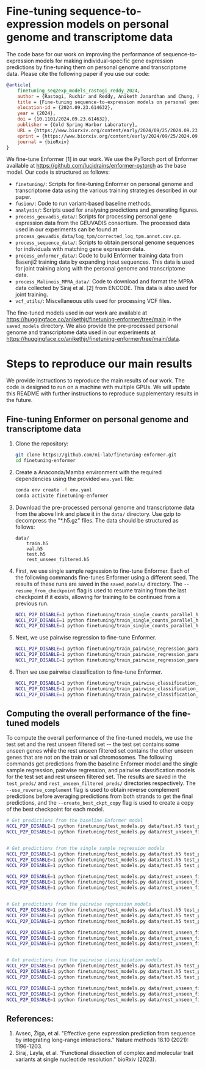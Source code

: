# Fine-tuning sequence-to-expression models on personal genome and transcriptome data

The code base for our work on improving the performance of sequence-to-expression models for making individual-specific gene expression predictions by fine-tuning them on personal genome and transcriptome data. Please cite the following paper if you use our code:
```bibtex
@article{
    finetuning_seq2exp_models_rastogi_reddy_2024,
    author = {Rastogi, Ruchir and Reddy, Aniketh Janardhan and Chung, Ryan and Ioannidis, Nilah M.},
    title = {Fine-tuning sequence-to-expression models on personal genome and transcriptome data},
    elocation-id = {2024.09.23.614632},
    year = {2024},
    doi = {10.1101/2024.09.23.614632},
    publisher = {Cold Spring Harbor Laboratory},
    URL = {https://www.biorxiv.org/content/early/2024/09/25/2024.09.23.614632},
    eprint = {https://www.biorxiv.org/content/early/2024/09/25/2024.09.23.614632.full.pdf},
    journal = {bioRxiv}
}
```
We fine-tune Enformer [1] in our work. We use the PyTorch port of Enformer available at https://github.com/lucidrains/enformer-pytorch as the base model. Our code is structured as follows:
- `finetuning/`: Scripts for fine-tuning Enformer on personal genome and transcriptome data using the various training strategies described in our paper.
- `fusion/`: Code to run variant-based baseline methods.
- `analysis/`: Scripts used for analysing predictions and generating figures.
- `process_geuvadis_data/`: Scripts for processing personal gene expression data from the GEUVADIS consortium. The processed data used in our experiments can be found at `process_geuvadis_data/log_tpm/corrected_log_tpm.annot.csv.gz`.
- `process_sequence_data/`: Scripts to obtain personal genome sequences for individuals with matching gene expression data.
- `process_enformer_data/`: Code to build Enformer training data from Basenji2 training data by expanding input sequences. This data is used for joint training along with the personal genome and transcriptome data.
- `process_Malinois_MPRA_data/`: Code to download and format the MPRA data collected by Siraj et al. [2] from ENCODE. This data is also used for joint training.
- `vcf_utils/`: Miscellaneous utils used for processing VCF files.

The fine-tuned models used in our work are available at https://huggingface.co/anikethjr/finetuning-enformer/tree/main in the ``saved_models`` directory. We also provide the pre-processed personal genome and transcriptome data used in our experiments at https://huggingface.co/anikethjr/finetuning-enformer/tree/main/data.

# Steps to reproduce our main results

We provide instructions to reproduce the main results of our work. The code is designed to run on a machine with multiple GPUs. We will update this README with further instructions to reproduce supplementary results in the future.

## Fine-tuning Enformer on personal genome and transcriptome data

1. Clone the repository:
   ```bash
   git clone https://github.com/ni-lab/finetuning-enformer.git
   cd finetuning-enformer
   ```

2. Create a Anaconda/Mamba environment with the required dependencies using the provided `env.yaml` file:
   ```bash
   conda env create -f env.yaml
   conda activate finetuning-enformer
   ```

3. Download the pre-processed personal genome and transcriptome data from the above link and place it in the `data/` directory. Use gzip to decompress the "*.h5.gz" files. The data should be structured as follows:
   ```
   data/
       train.h5
       val.h5
       test.h5
       rest_unseen_filtered.h5
   ```

4. First, we use single sample regression to fine-tune Enformer. Each of the following commands fine-tunes Enformer using a different seed. The results of these runs are saved in the `saved_models/` directory. The `--resume_from_checkpoint` flag is used to resume training from the last checkpoint if it exists, allowing for training to be continued from a previous run.
    ```bash
    NCCL_P2P_DISABLE=1 python finetuning/train_single_counts_parallel_h5_dataset.py data/train.h5 data/val.h5 single_regression_counts saved_models/ --batch_size 2 --lr 0.0001 --weight_decay 0.001 --use_scheduler --warmup_steps 1000 --data_seed 42 --resume_from_checkpoint
    NCCL_P2P_DISABLE=1 python finetuning/train_single_counts_parallel_h5_dataset.py data/train.h5 data/val.h5 single_regression_counts saved_models/ --batch_size 2 --lr 0.0001 --weight_decay 0.001 --use_scheduler --warmup_steps 1000 --data_seed 97 --resume_from_checkpoint
    NCCL_P2P_DISABLE=1 python finetuning/train_single_counts_parallel_h5_dataset.py data/train.h5 data/val.h5 single_regression_counts saved_models/ --batch_size 2 --lr 0.0001 --weight_decay 0.001 --use_scheduler --warmup_steps 1000 --data_seed 7 --resume_from_checkpoint
    ```

5. Next, we use pairwise regression to fine-tune Enformer.
    ```bash
    NCCL_P2P_DISABLE=1 python finetuning/train_pairwise_regression_parallel_h5_dataset.py data/train.h5 data/val.h5 regression saved_models/ --batch_size 1 --lr 0.0001 --weight_decay 0.001 --use_scheduler --warmup_steps 1000 --data_seed 42 --resume_from_checkpoint
    NCCL_P2P_DISABLE=1 python finetuning/train_pairwise_regression_parallel_h5_dataset.py data/train.h5 data/val.h5 regression saved_models/ --batch_size 1 --lr 0.0001 --weight_decay 0.001 --use_scheduler --warmup_steps 1000 --data_seed 97 --resume_from_checkpoint
    NCCL_P2P_DISABLE=1 python finetuning/train_pairwise_regression_parallel_h5_dataset.py data/train.h5 data/val.h5 regression saved_models/ --batch_size 1 --lr 0.0001 --weight_decay 0.001 --use_scheduler --warmup_steps 1000 --data_seed 7 --resume_from_checkpoint
    ```

6. Then we use pairwise classification to fine-tune Enformer.
    ```bash
    NCCL_P2P_DISABLE=1 python finetuning/train_pairwise_classification_parallel_h5_dataset_dynamic_sampling_dataset.py data/train.h5 data/val.h5 classification saved_models/ --batch_size 1 --lr 0.0001 --weight_decay 0.001 --data_seed 42 --resume_from_checkpoint
    NCCL_P2P_DISABLE=1 python finetuning/train_pairwise_classification_parallel_h5_dataset_dynamic_sampling_dataset.py data/train.h5 data/val.h5 classification saved_models/ --batch_size 1 --lr 0.0001 --weight_decay 0.001 --data_seed 97 --resume_from_checkpoint
    NCCL_P2P_DISABLE=1 python finetuning/train_pairwise_classification_parallel_h5_dataset_dynamic_sampling_dataset.py data/train.h5 data/val.h5 classification saved_models/ --batch_size 1 --lr 0.0001 --weight_decay 0.001 --data_seed 7 --resume_from_checkpoint
    ```

## Computing the overall performance of the fine-tuned models

To compute the overall performance of the fine-tuned models, we use the test set and the rest unseen filtered set -- the test set contains some unseen genes while the rest unseen filtered set contains the other unseen genes that are not on the train or val chromosomes. The following commands get predictions from the baseline Enformer model and the single sample regression, pairwise regression, and pairwise classification models for the test set and rest unseen filtered set. The results are saved in the `test_preds/` and `rest_unseen_filtered_preds/` directories respectively. The `--use_reverse_complement` flag is used to obtain reverse complement predictions before averaging predictions from both strands to get the final predictions, and the `--create_best_ckpt_copy` flag is used to create a copy of the best checkpoint for each model.

```bash
# Get predictions from the baseline Enformer model
NCCL_P2P_DISABLE=1 python finetuning/test_models.py data/test.h5 test_preds/baseline baseline dummy --use_reverse_complement --create_best_ckpt_copy
NCCL_P2P_DISABLE=1 python finetuning/test_models.py data/rest_unseen_filtered.h5 rest_unseen_filtered_preds/baseline baseline dummy --use_reverse_complement --create_best_ckpt_copy


# Get predictions from the single sample regression models
NCCL_P2P_DISABLE=1 python finetuning/test_models.py data/test.h5 test_preds/single_regression_counts_data_seed_42_lr_0.0001_wd_0.001_rcprob_0.5_rsmax_3 single_regression_counts saved_models/single_regression_counts_data_seed_42_lr_0.0001_wd_0.001_rcprob_0.5_rsmax_3/checkpoints --use_reverse_complement --create_best_ckpt_copy
NCCL_P2P_DISABLE=1 python finetuning/test_models.py data/test.h5 test_preds/single_regression_counts_data_seed_97_lr_0.0001_wd_0.001_rcprob_0.5_rsmax_3 single_regression_counts saved_models/single_regression_counts_data_seed_97_lr_0.0001_wd_0.001_rcprob_0.5_rsmax_3/checkpoints --use_reverse_complement --create_best_ckpt_copy
NCCL_P2P_DISABLE=1 python finetuning/test_models.py data/test.h5 test_preds/single_regression_counts_data_seed_7_lr_0.0001_wd_0.001_rcprob_0.5_rsmax_3 single_regression_counts saved_models/single_regression_counts_data_seed_7_lr_0.0001_wd_0.001_rcprob_0.5_rsmax_3/checkpoints --use_reverse_complement --create_best_ckpt_copy

NCCL_P2P_DISABLE=1 python finetuning/test_models.py data/rest_unseen_filtered.h5 rest_unseen_filtered_preds/single_regression_counts_data_seed_42_lr_0.0001_wd_0.001_rcprob_0.5_rsmax_3 single_regression_counts saved_models/single_regression_counts_data_seed_42_lr_0.0001_wd_0.001_rcprob_0.5_rsmax_3/checkpoints --use_reverse_complement --create_best_ckpt_copy
NCCL_P2P_DISABLE=1 python finetuning/test_models.py data/rest_unseen_filtered.h5 rest_unseen_filtered_preds/single_regression_counts_data_seed_97_lr_0.0001_wd_0.001_rcprob_0.5_rsmax_3 single_regression_counts saved_models/single_regression_counts_data_seed_97_lr_0.0001_wd_0.001_rcprob_0.5_rsmax_3/checkpoints --use_reverse_complement --create_best_ckpt_copy
NCCL_P2P_DISABLE=1 python finetuning/test_models.py data/rest_unseen_filtered.h5 rest_unseen_filtered_preds/single_regression_counts_data_seed_7_lr_0.0001_wd_0.001_rcprob_0.5_rsmax_3 single_regression_counts saved_models/single_regression_counts_data_seed_7_lr_0.0001_wd_0.001_rcprob_0.5_rsmax_3/checkpoints --use_reverse_complement --create_best_ckpt_copy


# Get predictions from the pairwise regression models
NCCL_P2P_DISABLE=1 python finetuning/test_models.py data/test.h5 test_preds/regression_data_seed_42_lr_0.0001_wd_0.001_rcprob_0.5_rsmax_3 regression saved_models/regression_data_seed_42_lr_0.0001_wd_0.001_rcprob_0.5_rsmax_3/checkpoints --use_reverse_complement --create_best_ckpt_copy
NCCL_P2P_DISABLE=1 python finetuning/test_models.py data/test.h5 test_preds/regression_data_seed_97_lr_0.0001_wd_0.001_rcprob_0.5_rsmax_3 regression saved_models/regression_data_seed_97_lr_0.0001_wd_0.001_rcprob_0.5_rsmax_3/checkpoints --use_reverse_complement --create_best_ckpt_copy
NCCL_P2P_DISABLE=1 python finetuning/test_models.py data/test.h5 test_preds/regression_data_seed_7_lr_0.0001_wd_0.001_rcprob_0.5_rsmax_3 regression saved_models/regression_data_seed_7_lr_0.0001_wd_0.001_rcprob_0.5_rsmax_3/checkpoints --use_reverse_complement --create_best_ckpt_copy

NCCL_P2P_DISABLE=1 python finetuning/test_models.py data/rest_unseen_filtered.h5 rest_unseen_filtered_preds/regression_data_seed_42_lr_0.0001_wd_0.001_rcprob_0.5_rsmax_3 regression saved_models/regression_data_seed_42_lr_0.0001_wd_0.001_rcprob_0.5_rsmax_3/checkpoints --use_reverse_complement --create_best_ckpt_copy
NCCL_P2P_DISABLE=1 python finetuning/test_models.py data/rest_unseen_filtered.h5 rest_unseen_filtered_preds/regression_data_seed_97_lr_0.0001_wd_0.001_rcprob_0.5_rsmax_3 regression saved_models/regression_data_seed_97_lr_0.0001_wd_0.001_rcprob_0.5_rsmax_3/checkpoints --use_reverse_complement --create_best_ckpt_copy
NCCL_P2P_DISABLE=1 python finetuning/test_models.py data/rest_unseen_filtered.h5 rest_unseen_filtered_preds/regression_data_seed_7_lr_0.0001_wd_0.001_rcprob_0.5_rsmax_3 regression saved_models/regression_data_seed_7_lr_0.0001_wd_0.001_rcprob_0.5_rsmax_3/checkpoints --use_reverse_complement --create_best_ckpt_copy


# Get predictions from the pairwise classification models
NCCL_P2P_DISABLE=1 python finetuning/test_models.py data/test.h5 test_preds/classification_data_seed_42_lr_0.0001_wd_0.001_rcprob_0.5_rsmax_3 classification saved_models/classification_data_seed_42_lr_0.0001_wd_0.001_rcprob_0.5_rsmax_3/checkpoints --use_reverse_complement --create_best_ckpt_copy
NCCL_P2P_DISABLE=1 python finetuning/test_models.py data/test.h5 test_preds/classification_data_seed_97_lr_0.0001_wd_0.001_rcprob_0.5_rsmax_3 classification saved_models/classification_data_seed_97_lr_0.0001_wd_0.001_rcprob_0.5_rsmax_3/checkpoints --use_reverse_complement --create_best_ckpt_copy
NCCL_P2P_DISABLE=1 python finetuning/test_models.py data/test.h5 test_preds/classification_data_seed_7_lr_0.0001_wd_0.001_rcprob_0.5_rsmax_3 classification saved_models/classification_data_seed_7_lr_0.0001_wd_0.001_rcprob_0.5_rsmax_3/checkpoints --use_reverse_complement --create_best_ckpt_copy

NCCL_P2P_DISABLE=1 python finetuning/test_models.py data/rest_unseen_filtered.h5 rest_unseen_filtered_preds/classification_data_seed_42_lr_0.0001_wd_0.001_rcprob_0.5_rsmax_3 classification saved_models/classification_data_seed_42_lr_0.0001_wd_0.001_rcprob_0.5_rsmax_3/checkpoints --use_reverse_complement --create_best_ckpt_copy
NCCL_P2P_DISABLE=1 python finetuning/test_models.py data/rest_unseen_filtered.h5 rest_unseen_filtered_preds/classification_data_seed_97_lr_0.0001_wd_0.001_rcprob_0.5_rsmax_3 classification saved_models/classification_data_seed_97_lr_0.0001_wd_0.001_rcprob_0.5_rsmax_3/checkpoints --use_reverse_complement --create_best_ckpt_copy
NCCL_P2P_DISABLE=1 python finetuning/test_models.py data/rest_unseen_filtered.h5 rest_unseen_filtered_preds/classification_data_seed_7_lr_0.0001_wd_0.001_rcprob_0.5_rsmax_3 classification saved_models/classification_data_seed_7_lr_0.0001_wd_0.001_rcprob_0.5_rsmax_3/checkpoints --use_reverse_complement --create_best_ckpt_copy
```


## References:
1. Avsec, Žiga, et al. "Effective gene expression prediction from sequence by integrating long-range interactions." Nature methods 18.10 (2021): 1196-1203.
2. Siraj, Layla, et al. "Functional dissection of complex and molecular trait variants at single nucleotide resolution." bioRxiv (2023).
